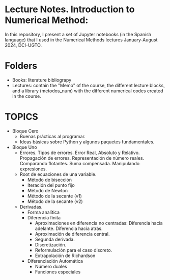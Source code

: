 # Lecture Notes. Introduction to Numerical Method:
In this repository, I present a set of Jupyter notebooks (in the Spanish language) that I used in the Numerical Methods lectures   January-August 2024, DCI-UGTO.

# Folders
- Books: literature bibliograpy
- Lectures: contain the "Memo" of the course, the different lecture blocks, and a library (metodos_num) with the different numerical codes created in the course.


# TOPICS
- Bloque Cero
    - Buenas prácticas al programar.
	- Ideas básicas sobre Python y algunos paquetes fundamentales.
- Bloque Uno
    - Errores. Tipos de errores. Error Real, Absoluto y Relativo. Propagación de errores. Representación de número reales. Comparando flotantes. Suma compensada. Manipulando expresiones.
    - Root de ecuaciones de una variable. 
        - Método de bisección
        - Iteración del punto fijo
        - Método de Newton
        - Método de la secante (v1)
        - Método de la secante (v2)
    - Derivadas. 
        - Forma analítica
        - Diferencia finita
            - Aproximaciones en diferencia no centradas: Diferencia hacia adelante. Diferencia hacia atrás.
            - Aproximación de diferencia central.
            - Segunda derivada.
            - Discretización.
            - Reformulación para el caso discreto.
            - Extrapolación de Richardson
        - Diferenciación Automática 
            - Número duales
            - Funciones especiales
